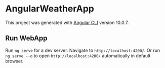 # AngularWeatherApp

This project was generated with [Angular CLI](https://github.com/angular/angular-cli) version 10.0.7.

## Run WebApp

Run `ng serve` for a dev server. Navigate to `http://localhost:4200/`.
Or run `ng serve --o` to open `http://localhost:4200/` automatically in default browser. 
